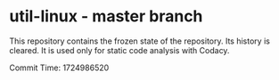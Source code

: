 # util-linux - master branch

This repository contains the frozen state of the repository.
Its history is cleared. It is used only for static code
analysis with Codacy.

Commit Time: 1724986520